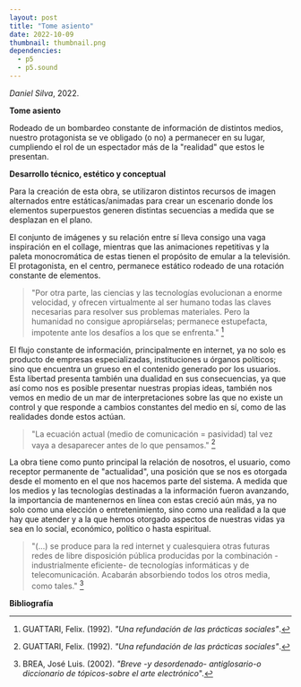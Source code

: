```yaml
---
layout: post
title: "Tome asiento"
date: 2022-10-09
thumbnail: thumbnail.png
dependencies:
  - p5
  - p5.sound
---
```


<div id="div-sketch">
  <script type="text/javascript" src="sketch.js"></script>
</div>

_Daniel Silva_, 2022.

**Tome asiento**

Rodeado de un bombardeo constante de información de distintos medios, nuestro protagonista se ve obligado (o no) a permanecer en su lugar, cumpliendo el rol de un espectador más de la "realidad" que estos le presentan.

**Desarrollo técnico, estético y conceptual**

Para la creación de esta obra, se utilizaron distintos recursos de imagen alternados entre estáticas/animadas para crear un escenario donde los elementos superpuestos generen distintas secuencias a medida que se desplazan en el plano.

El conjunto de imágenes y su relación entre sí lleva consigo una vaga inspiración en el collage, mientras que las animaciones repetitivas y la paleta monocromática de estas tienen el propósito de emular a la televisión. El protagonista, en el centro, permanece estático rodeado de una rotación constante de elementos.

> "Por otra parte, las ciencias y las tecnologías evolucionan a enorme velocidad, y ofrecen virtualmente al ser humano todas las claves necesarias para resolver sus problemas materiales. Pero la humanidad no consigue apropiárselas; permanece estupefacta, impotente ante los desafíos a los que se enfrenta." [^1]

El flujo constante de información, principalmente en internet, ya no solo es producto de empresas especializadas, instituciones u órganos políticos; sino que encuentra un grueso en el contenido generado por los usuarios. Esta libertad presenta también una dualidad en sus consecuencias, ya que así como nos es posible presentar nuestras propias ideas, también nos vemos en medio de un mar de interpretaciones sobre las que no existe un control y que responde a cambios constantes del medio en sí, como de las realidades donde estos actúan.

> "La ecuación actual (medio de comunicación = pasividad) tal vez vaya a desaparecer antes de lo que pensamos." [^1]

La obra tiene como punto principal la relación de nosotros, el usuario, como receptor permanente de "actualidad", una posición que se nos es otorgada desde el momento en el que nos hacemos parte del sistema. A medida que los medios y las tecnologías destinadas a la información fueron avanzando, la importancia de mantenernos en línea con estas creció aún más, ya no solo como una elección o entretenimiento, sino como una realidad a la que hay que atender y a la que hemos otorgado aspectos de nuestras vidas ya sea en lo social, económico, político o hasta espiritual.

> "(...) se produce para la red internet y cualesquiera otras futuras redes de libre disposición pública producidas por la combinación - industrialmente eficiente- de tecnologías informáticas y de telecomunicación. Acabarán absorbiendo todos los otros media, como tales." [^2]

**Bibliografía**

[^1]: GUATTARI, Felix. (1992). _"Una refundación de las prácticas sociales"_.

[^2]: BREA, José Luis. (2002). _"Breve -y desordenado- antiglosario-o diccionario de tópicos-sobre el arte electrónico_".